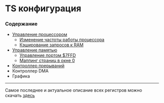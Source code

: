 # TS конфигурация

### Содержание

* [Управление процессором][cpu]
	* [Изменение частоты работы процессора][cpu#clock]
	* [Кэширование запросов к RAM][cpu#cache] 
* [Управление памятью][memory]
	* [Управление портом $7FFD][memory#7ffd]
	* [Маппинг страниц в окне 0][memory#mapping] 
* [Контроллер прерываний][interrupts]
* Контроллер DMA
* Графика

---

Самое последнее и актуальное описание всех регистров можно скачать [здесь][TSConf.xls]

[cpu]: cpu.md
[cpu#clock]: cpu.md#clock
[cpu#cache]: cpu.md#cache
[memory]: memory.md
[memory#7ffd]: memory.md#7ffd
[memory#mapping]: memory.md#mapping
[interrupts]: interrupts.md
[TSConf.xls]: http://zx-evo-fpga.googlecode.com/hg/pentevo/docs/TSconf/TSconf.xls

